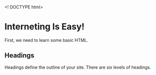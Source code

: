 <! DOCTYPE html>
<html>
  <head>
    <title>Interneting Is Easy!</title>
  </head>
  <body>
    <h1>Interneting Is Easy!</h1>
    <p>First, we need to learn some basic HTML.</p>
    <h2>Headings</h2>
    <p>Headings define the outline of your site. There are six levels of
    headings.</p>
  </body>
</html>
